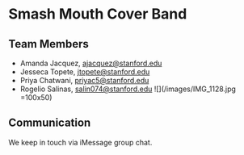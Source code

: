 # Smash Mouth Cover Band 

## Team Members
* Amanda Jacquez, ajacquez@stanford.edu
* Jesseca Topete, jtopete@stanford.edu
* Priya Chatwani, priyac5@stanford.edu
* Rogelio Salinas, salin074@stanford.edu
![](/images/IMG_1128.jpg =100x50)

## Communication
We keep in touch via iMessage group chat.
